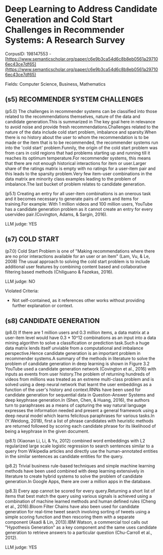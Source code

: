 # Deep Learning to Address Candidate Generation and Cold Start Challenges in Recommender Systems: A Research Survey

CorpusID: 198147553 - [https://www.semanticscholar.org/paper/c6e9b3ca54d6c8b8eb0561a297106ec43ce7df65](https://www.semanticscholar.org/paper/c6e9b3ca54d6c8b8eb0561a297106ec43ce7df65)

Fields: Computer Science, Business, Mathematics

## (s5) RECOMMENDER SYSTEM CHALLENGES
(p5.0) The challenges in recommender systems can be classified into those related to the recommendations themselves, nature of the data and candidate generation.This is summarized in The key goal here in relevance to avoid noise and provide fresh recommendations.Challenges related to the nature of the data include cold start problem, imbalance and sparsity.When there is no history about the user to whom the recommendation is to be made or the item that is to be recommended, the recommender systems run into the 'cold start' problem.Funnily, the origin of the cold start problem was from cars in cold regions that had problems starting up and running till it reaches its optimum temperature.For recommender systems, this means that there are not enough historical interactions for item or user.Larger share of the ratings matrix is empty with no ratings for a user-item pair and this leads to the sparsity problem.Very few item-user combinations in the data matrix are minority class examples leading to the problem of imbalance.The last bucket of problem relates to candidate generation.

(p5.1) Creating an entry for all user-item combinations is an onerous task and it becomes necessary to generate pairs of users and items for training.For example: With 1 million videos and 100 million users, YouTube has a candidate generation problem as it cannot create an entry for every uservideo pair.(Covington, Adams, & Sargin, 2016).

LLM judge: YES

## (s7) COLD START
(p7.0) Cold Start Problem is one of "Making recommendations where there are no prior interactions available for an user or an item" (Lam, Vu, & Le, 2008) The usual approach to solving the cold start problem is to include additional user features by combining content based and collaborative filtering based methods (Chiliguano & Fazekas, 2016).

LLM judge: NO

Violated Criteria:
- Not self-contained, as it references other works without providing further explanation or context.

## (s8) CANDIDATE GENERATION
(p8.0) If there are 1 million users and 0.3 million items, a data matrix at a user-item level would have 0.3 * 10^12 combinations as an input into a data mining algorithm to solve a classification or prediction task.Such a huge data matrix lends itself unviable from a computational and imbalance perspective.Hence candidate generation is an important problem in recommender systems.A summary of the methods in literature to solve the problem of candidate generation in deep learning is shown in Figure 3.2 YouTube used a candidate generation network (Covington et al., 2016) with inputs as events from user history.The problem of returning hundreds of videos from millions was treated as an extreme multi-class problem and is solved using a deep neural network that learnt the user embeddings as a function of the user's history and context.RNNs have been used for candidate generation for sequential data in Question-Answer Systems and deep keyphrase generation.In (Shen, Chen, & Huang, 2016), the authors turn to paraphrases as a means of capturing the way natural language expresses the information needed and present a general framework using a deep neural model which learns felicitous paraphrases for various tasks.In (Y.Weidong, 2018), first a list of phrase candidates with heuristic methods are returned followed by scoring each candidate phrase for its likelihood of being a keyphrase in the given document.

(p8.1) (Xiaonan Li, Li, & Yu, 2012) combined word embeddings with L2 regularized large scale logistic regression to search sentences similar to a query from Wikipedia articles and directly use the human-annotated entities in the similar sentences as candidate entities for the query.

(p8.2) Trivial business rule-based techniques and simple machine learning methods have been used combined with deep learning extensively in literature to create hybrid systems to solve the problem of candidate generation.In Google Apps, there are over a million apps in the database.

(p8.3) Every app cannot be scored for every query.Returning a short list of items that best match the query using various signals is achieved using a combination of machine learned methods and human defined rules (Cheng et al., 2016).Bloom Filter Chains have also been used for candidate generation for real-time tweet search involving sorting of tweets using a simple scoring function and then rescoring them with a separate component (Asadi & Lin, 2013).IBM Watson, a commercial tool calls out "Hypothesis Generation" as a key component and the same uses candidate generation to retrieve answers to a particular question (Chu-Carroll et al., 2012).

LLM judge: YES

